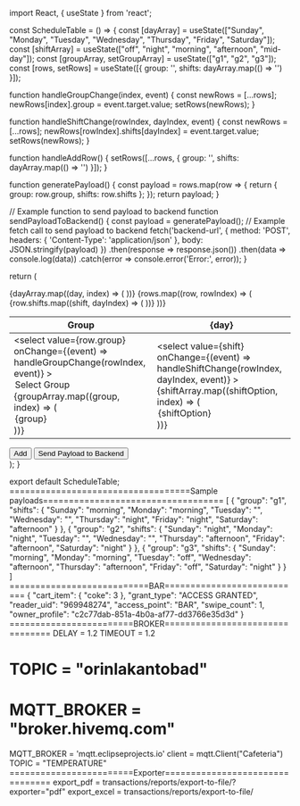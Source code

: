 import React, { useState } from 'react';

const ScheduleTable = () => {
  const [dayArray] = useState(["Sunday", "Monday", "Tuesday", "Wednesday", "Thursday", "Friday", "Saturday"]);
  const [shiftArray] = useState(["off", "night", "morning", "afternoon", "mid-day"]);
  const [groupArray, setGroupArray] = useState(["g1", "g2", "g3"]);
  const [rows, setRows] = useState([{ group: '', shifts: dayArray.map(() => '') }]);

  function handleGroupChange(index, event) {
    const newRows = [...rows];
    newRows[index].group = event.target.value;
    setRows(newRows);
  }

  function handleShiftChange(rowIndex, dayIndex, event) {
    const newRows = [...rows];
    newRows[rowIndex].shifts[dayIndex] = event.target.value;
    setRows(newRows);
  }

  function handleAddRow() {
    setRows([...rows, { group: '', shifts: dayArray.map(() => '') }]);
  }

  function generatePayload() {
    const payload = rows.map(row => {
      return {
        group: row.group,
        shifts: row.shifts
      };
    });
    return payload;
  }

  // Example function to send payload to backend
  function sendPayloadToBackend() {
    const payload = generatePayload();
    // Example fetch call to send payload to backend
    fetch('backend-url', {
      method: 'POST',
      headers: {
        'Content-Type': 'application/json'
      },
      body: JSON.stringify(payload)
    })
    .then(response => response.json())
    .then(data => console.log(data))
    .catch(error => console.error('Error:', error));
  }

  return (
    <div>
      <table>
        <thead>
          <tr>
            <th>Group</th>
            {dayArray.map((day, index) => (
              <th key={index}>{day}</th>
            ))}
          </tr>
        </thead>
        <tbody>
          {rows.map((row, rowIndex) => (
            <tr key={rowIndex}>
              <td>
                <select
                  value={row.group}
                  onChange={(event) => handleGroupChange(rowIndex, event)}
                >
                  <option value="">Select Group</option>
                  {groupArray.map((group, index) => (
                    <option key={index} value={group}>{group}</option>
                  ))}
                </select>
              </td>
              {row.shifts.map((shift, dayIndex) => (
                <td key={dayIndex}>
                  <select
                    value={shift}
                    onChange={(event) => handleShiftChange(rowIndex, dayIndex, event)}
                  >
                    {shiftArray.map((shiftOption, index) => (
                      <option key={index} value={shiftOption}>{shiftOption}</option>
                    ))}
                  </select>
                </td>
              ))}
            </tr>
          ))}
        </tbody>
      </table>
      <button onClick={handleAddRow}>Add</button>
      <button onClick={sendPayloadToBackend}>Send Payload to Backend</button>
    </div>
  );
}

export default ScheduleTable;
===================================Sample payloads===================================
[
    {
        "group": "g1",
        "shifts": {
            "Sunday": "morning",
            "Monday": "morning",
            "Tuesday": "",
            "Wednesday": "",
            "Thursday": "night",
            "Friday": "night",
            "Saturday": "afternoon"
        }
    },
    {
        "group": "g2",
        "shifts": {
            "Sunday": "night",
            "Monday": "night",
            "Tuesday": "",
            "Wednesday": "",
            "Thursday": "afternoon",
            "Friday": "afternoon",
            "Saturday": "night"
        }
    },
    {
        "group": "g3",
        "shifts": {
            "Sunday": "morning",
            "Monday": "morning",
            "Tuesday": "off",
            "Wednesday": "afternoon",
            "Thursday": "afternoon",
            "Friday": "off",
            "Saturday": "night"
        }
    }
]
===========================BAR===========================
{
  "cart_item": {
    "coke": 3
  },
  "grant_type": "ACCESS GRANTED",
  "reader_uid": "969948274",
  "access_point": "BAR",
  "swipe_count": 1,
  "owner_profile": "c2c77dab-851a-4b0a-af77-dd3766e35d3d"
}
========================BROKER================================
DELAY = 1.2
TIMEOUT = 1.2
# TOPIC = "orinlakantobad"
# MQTT_BROKER = "broker.hivemq.com"
MQTT_BROKER = 'mqtt.eclipseprojects.io'
client = mqtt.Client("Cafeteria")
TOPIC = "TEMPERATURE"
========================Exporter================================
export_pdf = transactions/reports/export-to-file/?exporter="pdf"
export_excel = transactions/reports/export-to-file/
